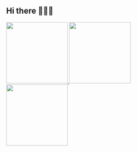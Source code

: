 ## Hi there 🚀🚀🚀

<div align="lef">
  <a href="https://github.com/gabrielbdornas">
  <img height="165em" src="https://github-readme-stats.vercel.app/api?username=gabrielbdornas&show_icons=true&theme=dracula&include_all_commits=true&count_private=true"/>
  <img height="165em" src="https://github-readme-stats.vercel.app/api/top-langs/?username=gabrielbdornas&layout=compact&langs_count=7&theme=dracula"/>
</div>

<div align="lef">
<img height="165em"
  src="https://stackoverflow-card.vercel.app/?userID=11755155&theme=dracula"
/>




